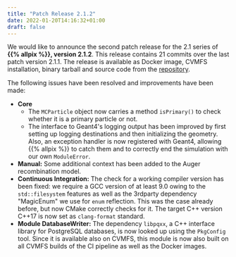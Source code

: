 ```yaml
---
title: "Patch Release 2.1.2"
date: 2022-01-20T14:16:32+01:00
draft: false
---
```


We would like to announce the second patch release for the 2.1 series of **{{% allpix %}}, version 2.1.2**.
This release contains 21 commits over the last patch version 2.1.1.
The release is available as Docker image, CVMFS installation, binary tarball and source code from the [repository](https://gitlab.cern.ch/allpix-squared/allpix-squared/).

The following issues have been resolved and improvements have been made:
<!--more-->

* **Core**
   * The `MCParticle` object now carries a method `isPrimary()` to check whether it is a primary particle or not.
   * The interface to Geant4's logging output has been improved by first setting up logging destinations and then initializing the geometry. Also, an exception handler is now registered with Geant4, allowing {{% allpix %}} to catch them and to correctly end the simulation with our own `ModuleError`.
* **Manual:** Some additional context has been added to the Auger recombination model.
* **Continuous Integration:** The check for a working compiler version has been fixed: we require a GCC version of at least 9.0 owing to the `std::filesystem` features as well as the 3rdparty dependency "MagicEnum" we use for `enum` reflection. This was the case already before, but now CMake correctly checks for it. The target C++ version C++17 is now set as `clang-format` standard.
* **Module DatabaseWriter:** The dependency `libpqxx`, a C++ interface library for PostgreSQL databases, is now looked up using the `PkgConfig` tool. Since it is available also on CVMFS, this module is now also built on all CVMFS builds of the CI pipeline as well as the Docker images.
